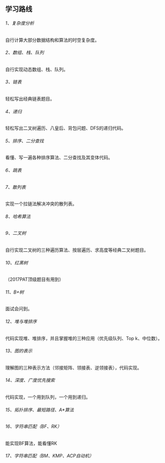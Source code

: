 ## 学习路线

###### 1、复杂度分析

自行计算大部分数据结构和算法的时空复杂度。

###### 2、数组、栈、队列

自行实现动态数组、栈、队列。

###### 3、链表

轻松写出经典链表题目。

###### 4、递归

轻松写出二叉树遍历、八皇后、背包问题、DFS的递归代码。

###### 5、排序、二分查找

看懂、写一遍各种排序算法、二分查找及其变体代码。

###### 6、跳表

###### 7、散列表

实现一个拉链法解决冲突的散列表。

###### 8、哈希算法

###### 9、二叉树

自行实现二叉树的三种遍历算法、按层遍历、求高度等经典二叉树题目。

###### 10、红黑树

（2017PAT顶级题目有用到）

###### 11、B+树

面试会问到。

###### 12、堆与堆排序

代码实现堆、堆排序，并且掌握堆的三种应用（优先级队列、Top k、中位数）。

###### 13、图的表示

理解图的三种表示方法（邻接矩阵、领接表、逆领接表），代码实现。

###### 14、深度、广度优先搜索

代码实现，一个用到队列，一个用到递归。

###### 15、拓扑排序、最短路径、A*算法

###### 16、字符串匹配（BF、RK）

能实现BF算法，能看懂RK

###### 17、字符串匹配（BM、KMP、ACP自动机）




